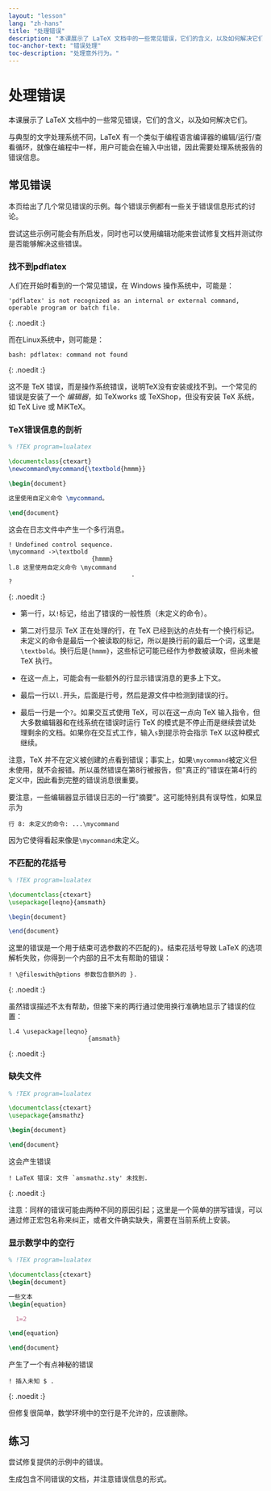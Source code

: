 ```yaml
---
layout: "lesson"
lang: "zh-hans"
title: "处理错误"
description: "本课展示了 LaTeX 文档中的一些常见错误，它们的含义，以及如何解决它们。"
toc-anchor-text: "错误处理"
toc-description: "处理意外行为。"
---
```


# 处理错误

<span
  class="summary">本课展示了 LaTeX 文档中的一些常见错误，它们的含义，以及如何解决它们。</span>

与典型的文字处理系统不同，LaTeX 有一个类似于编程语言编译器的编辑/运行/查看循环，就像在编程中一样，用户可能会在输入中出错，因此需要处理系统报告的错误信息。

## 常见错误

本页给出了几个常见错误的示例。每个错误示例都有一些关于错误信息形式的讨论。

尝试这些示例可能会有所启发，同时也可以使用编辑功能来尝试修复文档并测试你是否能够解决这些错误。

### 找不到pdflatex

人们在开始时看到的一个常见错误，在 Windows 操作系统中，可能是：

```
'pdflatex' is not recognized as an internal or external command,
operable program or batch file.
```
{: .noedit :}

而在Linux系统中，则可能是：

```
bash: pdflatex: command not found
```
{: .noedit :}

这不是 TeX 错误，而是操作系统错误，说明TeX没有安装或找不到。一个常见的错误是安装了一个 _编辑器_，如 TeXworks 或 TeXShop，但没有安装 TeX 系统，如 TeX Live 或 MiKTeX。

### TeX错误信息的剖析

```latex
% !TEX program=lualatex

\documentclass{ctexart}
\newcommand\mycommand{\textbold{hmmm}}

\begin{document}

这里使用自定义命令 \mycommand。

\end{document}
```

这会在日志文件中产生一个多行消息。

```
! Undefined control sequence.
\mycommand ->\textbold 
                       {hmmm}
l.8 这里使用自定义命令 \mycommand
                                  .
? 
```
{: .noedit :}

* 第一行，以`!`标记，给出了错误的一般性质（未定义的命令）。
* 第二对行显示 TeX 正在处理的行，在 TeX 已经到达的点处有一个换行标记。未定义的命令是最后一个被读取的标记，所以是换行前的最后一个词，这里是`\textbold`。换行后是`{hmmm}`，这些标记可能已经作为参数被读取，但尚未被 TeX 执行。
* 在这一点上，可能会有一些额外的行显示错误消息的更多上下文。
* 最后一行以`l.`开头，后面是行号，然后是源文件中检测到错误的行。

* 最后一行是一个`?`。如果交互式使用 TeX，可以在这一点向 TeX 输入指令，但大多数编辑器和在线系统在错误时运行 TeX 的模式是不停止而是继续尝试处理剩余的文档。如果你在交互式工作，输入`s`到提示符会指示 TeX 以这种模式继续。

注意，TeX 并不在定义被创建的点看到错误；事实上，如果`\mycommand`被定义但未使用，就不会报错。所以虽然错误在第8行被报告，但"真正的"错误在第4行的定义中，因此看到完整的错误消息很重要。

要注意，一些编辑器显示错误日志的一行"摘要"。这可能特别具有误导性，如果显示为

`行 8: 未定义的命令: ...\mycommand`

因为它使得看起来像是`\mycommand`未定义。

### 不匹配的花括号

```latex
% !TEX program=lualatex

\documentclass{ctexart}
\usepackage[leqno}{amsmath}

\begin{document}

\end{document}
```

这里的错误是一个用于结束可选参数的不匹配的`}`。结束花括号导致 LaTeX 的选项解析失败，你得到一个内部的且不太有帮助的错误：

```
! \@fileswith@ptions 参数包含额外的 }.
```
{: .noedit :}

虽然错误描述不太有帮助，但接下来的两行通过使用换行准确地显示了错误的位置：

```
l.4 \usepackage[leqno}
                      {amsmath}
```
{: .noedit :}

### 缺失文件

```latex
% !TEX program=lualatex

\documentclass{ctexart}
\usepackage{amsmathz}

\begin{document}

\end{document}
```

这会产生错误

```
! LaTeX 错误: 文件 `amsmathz.sty' 未找到.
```
{: .noedit :}

注意：同样的错误可能由两种不同的原因引起；这里是一个简单的拼写错误，可以通过修正宏包名称来纠正，或者文件确实缺失，需要在当前系统上安装。

### 显示数学中的空行

```latex
% !TEX program=lualatex

\documentclass{ctexart}
\begin{document}

一些文本
\begin{equation}

  1=2

\end{equation}

\end{document}
```

产生了一个有点神秘的错误

```
! 插入未知 $ .
```
{: .noedit :}

但修复很简单，数学环境中的空行是不允许的，应该删除。

## 练习

尝试修复提供的示例中的错误。

生成包含不同错误的文档，并注意错误信息的形式。

<script>
  window.addEventListener('load', function(){
      if(editors['pre2'] != null) editors['pre2'].moveCursorTo(3, 31, false);
      if(editors['pre4'] != null) editors['pre4'].moveCursorTo(3, 18, false);
      if(editors['pre7'] != null) editors['pre7'].moveCursorTo(3  , 20, false);
      if(editors['pre9'] != null) editors['pre9'].moveCursorTo(7, 0, false);
  }, false);
</script>
